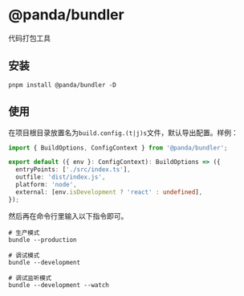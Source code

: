 # @panda/bundler

代码打包工具

## 安装

```shell
pnpm install @panda/bundler -D
```

## 使用

在项目根目录放置名为`build.config.(t|j)s`文件，默认导出配置。样例：
```typescript
import { BuildOptions, ConfigContext } from '@panda/bundler';

export default ({ env }: ConfigContext): BuildOptions => ({
  entryPoints: ['./src/index.ts'],
  outfile: 'dist/index.js',
  platform: 'node',
  external: [env.isDevelopment ? 'react' : undefined],
});
```

然后再在命令行里输入以下指令即可。

```shell
# 生产模式
bundle --production

# 调试模式
bundle --development

# 调试监听模式
bundle --development --watch
```
